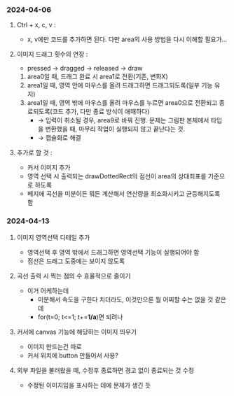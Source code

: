 
### 2024-04-06

1. Ctrl + x, c, v :
   - x, v에만 코드를 추가하면 된다. 다만 area의 사용 방법을 다시 이해할 필요가...

2. 이미지 드래그 횟수의 연장 :
   - pressed → dragged → released → draw
   1. area0일 때, 드래그 완료 시 area1로 전환(기존, 변화X)
   2. area1일 때, 영역 안에 마우스를 올려 드래그하면 드래그되도록(일부 기능 유지)
   3. area1일 때, 영역 밖에 마우스를 올려 마우스를 누르면 area0으로 전환되고 종료되도록(코드 추가, 다만 종료 방식이 애매하다)
      - → 입력이 취소될 경우, area9로 바꿔 진행. 문제는 그림판 본체에서 타입을 변환했을 때, 마무리 작업이 실행되지 않고 끝난다는 것.
      - → 캡슐화로 해결

3. 추가로 할 것 :
   - 커서 이미지 추가
   - 영역 선택 시 출력되는 drawDottedRect의 점선이 area의 상대죄표를 기준으로 하도록
   - 베지에 곡선을  미분이든 뭐든 계산해서 연산량을 최소화시키고 균등해지도록 함

### 2024-04-13

1. 이미지 영역선택 디테일 추가
   - 영역선택 후 영역 밖에서 드래그하면 영역선택 기능이 실행되어야 함
   - 점선은 드래그 도중에는 보이지 않도록

2. 곡선 출력 시 찍는 점의 수 효율적으로 줄이기
   - 이거 어케하는데
      - 미분해서 속도을 구한다 치더라도, 이것만으론 뭘 어찌할 수는 없을 것 같은데
      - for(t=0; t<=1; t+=**1/a**)면 되려나

3. 커서에 canvas 기능에 해당하는 이미지 띄우기
   - 이미지 만드는건 따로
   - 커서 위치에 button 만들어서 사용?

4. 외부 파일을 불러왔을 때, 수정후 종료하면 경고 없이 종료되는 것 수정
   - 수정된 이미지임을 표시하는 데에 문제가 생긴 듯
